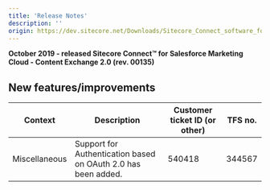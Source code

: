 ```yaml
---
title: 'Release Notes'
description: ''
origin: https://dev.sitecore.net/Downloads/Sitecore_Connect_software_for_Salesforce_Marketing_Cloud/1x/Sitecore_Connect_software_for_Salesforce_Marketing_Cloud_20/Release_Notes__CE
---
```


**October 2019 - released Sitecore Connect™ for Salesforce Marketing Cloud - Content Exchange 2.0 (rev. 00135)**

## New features/improvements

| Context         | Description                                                   | Customer ticket ID (or other) | TFS no. |
| --------------- | ------------------------------------------------------------- | ----------------------------- | ------- |
| ​​Miscellaneous | Support for Authentication based on OAuth 2.0 has been added. | 540418                        | 344567  |

